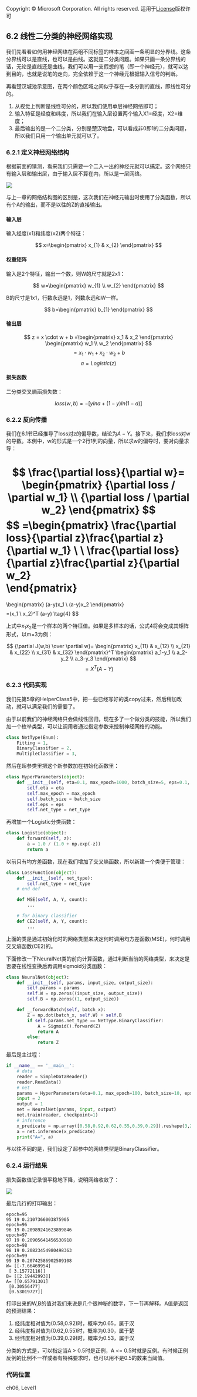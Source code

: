 Copyright © Microsoft Corporation. All rights reserved.
  适用于[License](https://github.com/Microsoft/ai-edu/blob/master/LICENSE.md)版权许可
  
## 6.2 线性二分类的神经网络实现

我们先看看如何用神经网络在两组不同标签的样本之间画一条明显的分界线。这条分界线可以是直线，也可以是曲线。这就是二分类问题。如果只画一条分界线的话，无论是直线还是曲线，我们可以用一支假想的笔（即一个神经元），就可以达到目的，也就是说笔的走向，完全依赖于这一个神经元根据输入信号的判断。

再看楚汉城池示意图，在两个颜色区域之间似乎存在一条分割的直线，即线性可分的。

1. 从视觉上判断是线性可分的，所以我们使用单层神经网络即可；
2. 输入特征是经度和纬度，所以我们在输入层设置两个输入X1=经度，X2=维度；
3. 最后输出的是一个二分类，分别是楚汉地盘，可以看成非0即1的二分类问题，所以我们只用一个输出单元就可以了。

### 6.2.1 定义神经网络结构

根据前面的猜测，看来我们只需要一个二入一出的神经元就可以搞定。这个网络只有输入层和输出层，由于输入层不算在内，所以是一层网络。

<img src="..\Images\6\BinaryClassifierNN.png">

与上一章的网络结构图的区别是，这次我们在神经元输出时使用了分类函数，所以有个A的输出，而不是以往的Z的直接输出。

#### 输入层

输入经度(x1)和纬度(x2)两个特征：

$$
x=\begin{pmatrix}
x_{1} & x_{2}
\end{pmatrix}
$$

#### 权重矩阵

输入是2个特征，输出一个数，则W的尺寸就是2x1：

$$
w=\begin{pmatrix}
w_{1} \\ w_{2}
\end{pmatrix}
$$

B的尺寸是1x1，行数永远是1，列数永远和W一样。

$$
b=\begin{pmatrix}
b_{1}
\end{pmatrix}
$$

#### 输出层

$$
z = x \cdot w + b
=\begin{pmatrix}
    x_1 & x_2
\end{pmatrix}
\begin{pmatrix}
    w_1 \\ w_2
\end{pmatrix}
$$
$$
=x_1 \cdot w_1 + x_2 \cdot w_2 + b \tag{1}
$$
$$a = Logistic(z) \tag{2}$$

#### 损失函数

二分类交叉熵函损失数：

$$
loss(w,b) = -[yln a+(1-y)ln(1-a)] \tag{3}
$$

### 6.2.2 反向传播

我们在6.1节已经推导了loss对z的偏导数，结论为$A-Y$。接下来，我们求loss对w的导数。本例中，w的形式是一个2行1列的向量，所以求w的偏导时，要对向量求导：

$$
\frac{\partial loss}{\partial w}=
\begin{pmatrix}
    {\partial loss / \partial w_1} \\ 
    {\partial loss / \partial w_2}
\end{pmatrix}
$$
$$
=\begin{pmatrix}
 \frac{\partial loss}{\partial z}\frac{\partial z}{\partial w_1} \\
 \\
 \frac{\partial loss}{\partial z}\frac{\partial z}{\partial w_2}   
\end{pmatrix}
=
\begin{pmatrix}
    (a-y)x_1 \\
    (a-y)x_2
\end{pmatrix}
$$
$$
=(x_1 \ x_2)^T (a-y) \tag{4}
$$

上式中$x_1x_2$是一个样本的两个特征值。如果是多样本的话，公式4将会变成其矩阵形式，以m=3为例：

$$
{\partial J(w,b) \over \partial w}=
\begin{pmatrix}
    x_{11} & x_{12} \\
    x_{21} & x_{22} \\
    x_{31} & x_{32} 
\end{pmatrix}^T
\begin{pmatrix}
    a_1-y_1 \\
    a_2-y_2 \\
    a_3-y_3 
\end{pmatrix}
$$
$$
=X^T(A-Y) \tag{5}
$$

### 6.2.3 代码实现

我们先第5章的HelperClass5中，把一些已经写好的类copy过来，然后稍加改动，就可以满足我们的需要了。

由于以前我们的神经网络只会做线性回归，现在多了一个做分类的技能，所以我们加一个枚举类型，可以让调用者通过指定参数来控制神经网络的功能。

```Python
class NetType(Enum):
    Fitting = 1,
    BinaryClassifier = 2,
    MultipleClassifier = 3,
```

然后在超参类里把这个新参数加在初始化函数里：

```Python
class HyperParameters(object):
    def __init__(self, eta=0.1, max_epoch=1000, batch_size=5, eps=0.1, net_type=NetType.Fitting):
        self.eta = eta
        self.max_epoch = max_epoch
        self.batch_size = batch_size
        self.eps = eps
        self.net_type = net_type
```
再增加一个Logistic分类函数：

```Python
class Logistic(object):
    def forward(self, z):
        a = 1.0 / (1.0 + np.exp(-z))
        return a
```

以前只有均方差函数，现在我们增加了交叉熵函数，所以新建一个类便于管理：

```Python
class LossFunction(object):
    def __init__(self, net_type):
        self.net_type = net_type
    # end def

    def MSE(self, A, Y, count):
        ...

    # for binary classifier
    def CE2(self, A, Y, count):
        ...
```
上面的类是通过初始化时的网络类型来决定何时调用均方差函数(MSE)，何时调用交叉熵函数(CE2)的。

下面修改一下NeuralNet类的前向计算函数，通过判断当前的网络类型，来决定是否要在线性变换后再调用sigmoid分类函数：

```Python
class NeuralNet(object):
    def __init__(self, params, input_size, output_size):
        self.params = params
        self.W = np.zeros((input_size, output_size))
        self.B = np.zeros((1, output_size))

    def __forwardBatch(self, batch_x):
        Z = np.dot(batch_x, self.W) + self.B
        if self.params.net_type == NetType.BinaryClassifier:
            A = Sigmoid().forward(Z)
            return A
        else:
            return Z
```

最后是主过程：

```Python
if __name__ == '__main__':
    # data
    reader = SimpleDataReader()
    reader.ReadData()
    # net
    params = HyperParameters(eta=0.1, max_epoch=100, batch_size=10, eps=1e-3, net_type=NetType.BinaryClassifier)
    input = 2
    output = 1
    net = NeuralNet(params, input, output)
    net.train(reader, checkpoint=1)
    # inference
    x_predicate = np.array([0.58,0.92,0.62,0.55,0.39,0.29]).reshape(3,2)
    a = net.inference(x_predicate)
    print("A=", a)    
```

与以往不同的是，我们设定了超参中的网络类型是BinaryClassifier。

### 6.2.4 运行结果

损失函数值记录很平稳地下降，说明网络收敛了：

<img src="../Images/6/binary_loss.png">

最后几行的打印输出：

```
epoch=95
95 19 0.2107366003875905
epoch=96
96 19 0.20989241623899846
epoch=97
97 19 0.20905641456530918
epoch=98
98 19 0.20823454980498363
epoch=99
99 19 0.20742586902509108
W= [[-7.66469954]
 [ 3.15772116]]
B= [[2.19442993]]
A= [[0.65791301]
 [0.30556477]
 [0.53019727]]
```

打印出来的W,B的值对我们来说是几个很神秘的数字，下一节再解释。A值是返回的预测结果：

1. 经纬度相对值为(0.58,0.92)时，概率为0.65，属于汉
2. 经纬度相对值为(0.62,0.55)时，概率为0.30，属于楚
3. 经纬度相对值为(0.39,0.29)时，概率为0.53，属于汉

分类的方式是，可以指定当A > 0.5时是正例，A <= 0.5时就是反例。有时候正例反例的比例不一样或者有特殊要求时，也可以用不是0.5的数来当阈值。

### 代码位置

ch06, Level1
